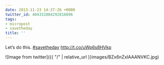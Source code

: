```yaml
---
date: 2013-11-23 14:37:26 +0000
twitter_id: 404332884292816896
tags:
- micropost
- savetheday
title: ''
---
```


Let’s do this. [#savetheday](https://twitter.com/hashtag/savetheday) http://t.co/uWp6s8HVkp

![Image from twitter]({{ "/" | relative_url  }}images/BZx6nZxIAAANVKC.jpg)
